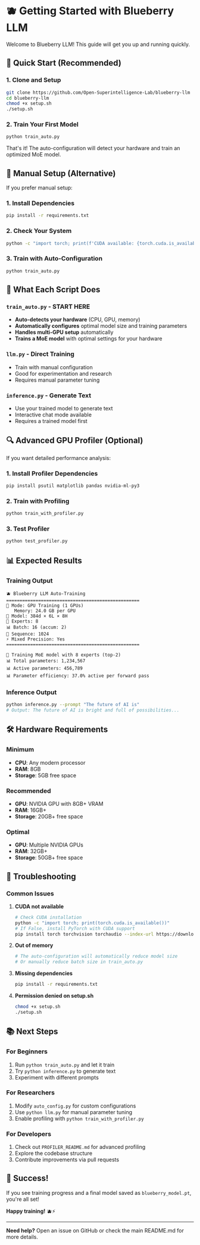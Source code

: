 # 🫐 Getting Started with Blueberry LLM

Welcome to Blueberry LLM! This guide will get you up and running quickly.

## 🚀 Quick Start (Recommended)

### 1. Clone and Setup
```bash
git clone https://github.com/Open-Superintelligence-Lab/blueberry-llm
cd blueberry-llm
chmod +x setup.sh
./setup.sh
```

### 2. Train Your First Model
```bash
python train_auto.py
```

That's it! The auto-configuration will detect your hardware and train an optimized MoE model.

## 🔧 Manual Setup (Alternative)

If you prefer manual setup:

### 1. Install Dependencies
```bash
pip install -r requirements.txt
```

### 2. Check Your System
```bash
python -c "import torch; print(f'CUDA available: {torch.cuda.is_available()}')"
```

### 3. Train with Auto-Configuration
```bash
python train_auto.py
```

## 🎯 What Each Script Does

### `train_auto.py` - **START HERE**
- **Auto-detects your hardware** (CPU, GPU, memory)
- **Automatically configures** optimal model size and training parameters
- **Handles multi-GPU setup** automatically
- **Trains a MoE model** with optimal settings for your hardware

### `llm.py` - Direct Training
- Train with manual configuration
- Good for experimentation and research
- Requires manual parameter tuning

### `inference.py` - Generate Text
- Use your trained model to generate text
- Interactive chat mode available
- Requires a trained model first

## 🔍 Advanced GPU Profiler (Optional)

If you want detailed performance analysis:

### 1. Install Profiler Dependencies
```bash
pip install psutil matplotlib pandas nvidia-ml-py3
```

### 2. Train with Profiling
```bash
python train_with_profiler.py
```

### 3. Test Profiler
```bash
python test_profiler.py
```

## 📊 Expected Results

### Training Output
```
🫐 Blueberry LLM Auto-Training
==================================================
🚀 Mode: GPU Training (1 GPUs)
   Memory: 24.0 GB per GPU
📏 Model: 384d × 6L × 8H
🧠 Experts: 8
📊 Batch: 16 (accum: 2)
📝 Sequence: 1024
⚡ Mixed Precision: Yes
==================================================

🚀 Training MoE model with 8 experts (top-2)
📊 Total parameters: 1,234,567
📊 Active parameters: 456,789
📊 Parameter efficiency: 37.0% active per forward pass
```

### Inference Output
```bash
python inference.py --prompt "The future of AI is"
# Output: The future of AI is bright and full of possibilities...
```

## 🛠️ Hardware Requirements

### Minimum
- **CPU**: Any modern processor
- **RAM**: 8GB
- **Storage**: 5GB free space

### Recommended
- **GPU**: NVIDIA GPU with 8GB+ VRAM
- **RAM**: 16GB+
- **Storage**: 20GB+ free space

### Optimal
- **GPU**: Multiple NVIDIA GPUs
- **RAM**: 32GB+
- **Storage**: 50GB+ free space

## 🚨 Troubleshooting

### Common Issues

1. **CUDA not available**
   ```bash
   # Check CUDA installation
   python -c "import torch; print(torch.cuda.is_available())"
   # If False, install PyTorch with CUDA support
   pip install torch torchvision torchaudio --index-url https://download.pytorch.org/whl/cu118
   ```

2. **Out of memory**
   ```bash
   # The auto-configuration will automatically reduce model size
   # Or manually reduce batch size in train_auto.py
   ```

3. **Missing dependencies**
   ```bash
   pip install -r requirements.txt
   ```

4. **Permission denied on setup.sh**
   ```bash
   chmod +x setup.sh
   ./setup.sh
   ```

## 📚 Next Steps

### For Beginners
1. Run `python train_auto.py` and let it train
2. Try `python inference.py` to generate text
3. Experiment with different prompts

### For Researchers
1. Modify `auto_config.py` for custom configurations
2. Use `python llm.py` for manual parameter tuning
3. Enable profiling with `python train_with_profiler.py`

### For Developers
1. Check out `PROFILER_README.md` for advanced profiling
2. Explore the codebase structure
3. Contribute improvements via pull requests

## 🎉 Success!

If you see training progress and a final model saved as `blueberry_model.pt`, you're all set!

**Happy training!** 🫐⚡

---

**Need help?** Open an issue on GitHub or check the main README.md for more details.

